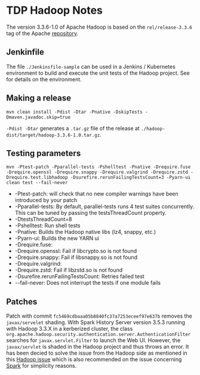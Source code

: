 # TDP Hadoop Notes

The version 3.3.6-1.0 of Apache Hadoop is based on the `rel/release-3.3.6` tag of the Apache [repository](https://github.com/apache/hadoop/tree/rel/release-3.3.6).

## Jenkinfile

The file `./Jenkinsfile-sample` can be used in a Jenkins / Kubernetes environment to build and execute the unit tests of the Hadoop project. See []() for details on the environment.

## Making a release

```
mvn clean install -Pdist -Dtar -Pnative -DskipTests -Dmaven.javadoc.skip=true
```

`-Pdist -Dtar` generates a `.tar.gz` file of the release at `./hadoop-dist/target/hadoop-3.3.6-1.0.tar.gz`.

## Testing parameters

```
mvn -Ptest-patch -Pparallel-tests -Pshelltest -Pnative -Drequire.fuse -Drequire.openssl -Drequire.snappy -Drequire.valgrind -Drequire.zstd -Drequire.test.libhadoop -Dsurefire.rerunFailingTestsCount=3 -Pyarn-ui clean test --fail-never
```

- -Ptest-patch: will check that no new compiler warnings have been introduced by your patch
- -Pparallel-tests: By default, parallel-tests runs 4 test suites concurrently. This can be tuned by passing the testsThreadCount property.
-   -DtestsThreadCount=8
- -Pshelltest: Run shell tests
- -Pnative: Builds the Hadoop native libs (lz4, snappy, etc.)
- -Pyarn-ui: Builds the new YARN ui
- -Drequire.fuse:
- -Drequire.openssl: Fail if libcrypto.so is not found
- -Drequire.snappy: Fail if libsnappy.so is not found
- -Drequire.valgrind:
- -Drequire.zstd: Fail if libzstd.so is not found
- -Dsurefire.rerunFailingTestsCount: Retries failed test
- --fail-never: Does not interrupt the tests if one module fails

## Patches

Patch with commit `fc5469cdbaaa05b8840fc37a7253eceef97e637b` removes the `javax/servelet` shading. With Spark History Server version 3.5.3 running with Hadoop 3.3.X in a kerberized cluster, the class `org.apache.hadoop.security.authentication.server.AuthenticationFilter` searches for `javax.servlet.Filter` to launch the Web UI. However, the `javax/servlet` is shaded in the Hadoop project and thus throws an error. It has been decied to solve the issue from the Hadoop side as mentioned in this [Hadoop issue](https://issues.apache.org/jira/browse/HADOOP-18750) which is also recommended on the issue concerning [Spark](https://issues.apache.org/jira/browse/SPARK-40964) for simplicity reasons.
